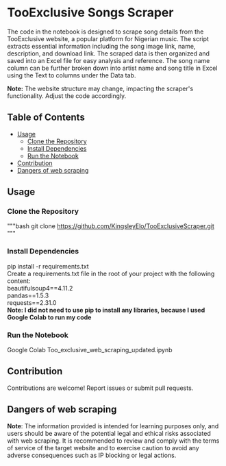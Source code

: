 # TooExclusive Songs Scraper
The code in the notebook is designed to scrape song details from the TooExclusive website, a popular platform for Nigerian music. The script extracts essential information including the song image link, name, description, and download link. The scraped data is then organized and saved into an Excel file for easy analysis and reference. The song name column can be further broken down into artist name and song title in Excel using the Text to columns under the Data tab.

**Note:** The website structure may change, impacting the scraper's functionality. Adjust the code accordingly.

## Table of Contents

- [Usage](#usage)
  - [Clone the Repository](#clone-the-repository)
  - [Install Dependencies](#install-dependencies)
  - [Run the Notebook](#run-the-notebook)
- [Contribution](#contribution)
- [Dangers of web scraping](#dangers-of-web-scraping)

## Usage

### Clone the Repository

"""bash
git clone https://github.com/KingsleyElo/TooExclusiveScraper.git
"""

### Install Dependencies
pip install -r requirements.txt<br>
Create a requirements.txt file in the root of your project with the following content:<br>
beautifulsoup4==4.11.2<br>
pandas==1.5.3<br>
requests==2.31.0<br>
**Note: I did not need to use pip to install any libraries, because I used Google Colab to run my code**

### Run the Notebook
Google Colab Too_exclusive_web_scraping_updated.ipynb

## Contribution
Contributions are welcome! Report issues or submit pull requests.

## Dangers of web scraping
**Note**: The information provided is intended for learning purposes only, and users should be aware of the potential legal and ethical risks associated with web scraping. It is recommended to review and comply with the terms of service of the target website and to exercise caution to avoid any adverse consequences such as IP blocking or legal actions.

